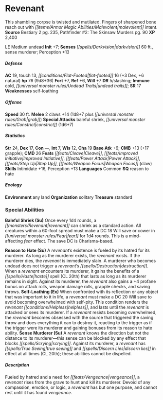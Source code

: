 ﻿---
cssclass: [monsters]
title1: Revenant
desc_short: This shambling corpse is twisted and mutilated. Fingers of sharpened bone
  reach out with malevolent intent.
title2: Revenant
CR: 6
sources:
- name: Bestiary 2
  page: 235
  link: http://paizo.com/pathfinderRPG/v5748btpy8hif
- name: 'Pathfinder #2: The Skinsaw Murders'
  page: 90
  link: http://paizo.com/pathfinder/adventurePath/riseOfTheRunelords/v5748btpy8029
XP: 2400
alignment: LE
size: Medium
type: undead
initiative:
  bonus: 7
senses:
  darkvision: 60
  sense murderer: true
AC:
  AC: 19
  touch: 13
  flat_footed: 16
  components:
    dex: 3
    natural: 6
HP:
  HP: 76
  long: 9d8+36
saves:
  fort: 7
  ref: 6
  will: 7
DR:
- amount: 5
  weakness: slashing
immunities:
- cold
- undead traits
SR: 17
weaknesses:
- self-loathing
speeds:
  base: 30
attacks:
  melee:
  - - text: 2 claws +14 (1d8+7 plus grab)
      entries:
      - - damage: 1d8+7
        - effect: grab
      count: 2
      attack: claws
      bonus:
      - 14
  special:
  - baleful shriek
  - constrict (1d6+7)
ability_scores:
  STR: 24
  DEX: 17
  CON:
  INT: 7
  WIS: 12
  CHA: 19
BAB: 6
CMB: 13
CMB_other: +17 grapple
CMD: 26
feats:
- name: Cleave
- name: Improved Initiative
- name: Power Attack
- name: Step Up
- name: Weapon Focus (claw)
skills:
  Intimidate: 16
  Perception: 13
languages:
- Common
special_qualities:
- reason to hate
ecology:
  environment: any land
  organization: solitary
  treasure_type: standard
special_abilities:
  Baleful Shriek (Su): Once every 1d4 rounds, a revenant can shriek as a standard
    action. All creatures within a 60-foot spread must make a DC 18 Will save or cower
    in fear for 1d4 rounds. This is a mind-affecting fear effect. The save DC is Charisma-based.
  Reason to Hate (Su): A revenant's existence is fueled by its hatred for its murderer.
    As long as the murderer exists, the revenant exists. If the murderer dies, the
    revenant is immediately slain. A murderer who becomes undead does not trigger
    a revenant's destruction. When a revenant encounters its murderer, it gains the
    benefits of a haste spell (CL 20th) that lasts as long as its murderer remains
    in sight. Against its murderer, the revenant also gains a +4 profane bonus on
    attack rolls, weapon damage rolls, grapple checks, and saving throws.
  Self-Loathing (Ex): When confronted with its reflection or any object that was important
    to it in life, a revenant must make a DC 20 Will save to avoid becoming overwhelmed
    with self-pity. This condition renders the revenant helpless, and lasts until
    the revenant is attacked or sees its murderer. If a revenant resists becoming
    overwhelmed, the revenant becomes obsessed with the source that triggered the
    saving throw and does everything it can to destroy it, reacting to the trigger
    as if the trigger were its murderer and gaining bonuses from its reason to hate
    ability.
  Sense Murderer (Su): A revenant knows the direction but not the distance to its
    murderer-this sense can be blocked by any effect that blocks scrying. Against
    its murderer, a revenant has true seeing and discern lies in effect at all times
    (CL 20th); these abilities cannot be dispelled.
desc_long: Fueled by hatred and a need for vengeance, a revenant rises from the grave
  to hunt and kill its murderer. Devoid of any compassion, emotion, or logic, a revenant
  has but one purpose, and cannot rest until it has found vengeance.

---

# Revenant
This shambling corpse is twisted and mutilated. Fingers of sharpened bone reach out with _[[items/Armor Magic Abilities/Malevolent|malevolent]]_ intent.
**Source** Bestiary 2 pg. 235, Pathfinder #2: The Skinsaw Murders pg. 90
**XP** 2,400

LE Medium undead
**Init** +7; **Senses** _[[spells/Darkvision|darkvision]]_ 60 ft., sense murderer; Perception +13

##### Defense

**AC** 19, touch 13, _[[conditions/Flat-Footed|flat-footed]]_ 16 (+3 Dex, +6 natural)
**hp** 76 (9d8+36)
**Fort** +7, **Ref** +6, **Will** +7
**DR** 5/slashing; **Immune** cold, _[[universal monster rules/Undead Traits|undead traits]]_; **SR** 17
**Weaknesses** self-loathing

##### Offense
**Speed** 30 ft.
**Melee** 2 claws +14 (1d8+7 plus _[[universal monster rules/Grab|grab]]_)
**Special Attacks** baleful shriek, _[[universal monster rules/Constrict|constrict]]_ (1d6+7)

##### Statistics
**Str** 24, **Dex** 17, **Con** —, **Int** 7, **Wis** 12, **Cha** 19
**Base Atk** +6; **CMB** +13 (+17 grapple); **CMD** 26
**Feats** _[[feats/Cleave|Cleave]]_, _[[feats/Improved Initiative|Improved Initiative]]_, _[[feats/Power Attack|Power Attack]]_, _[[feats/Step Up|Step Up]]_, _[[feats/Weapon Focus|Weapon Focus]]_ (claw)
**Skills** Intimidate +16, Perception +13
**Languages** Common
**SQ** reason to hate

##### Ecology

**Environment** any land
**Organization** solitary
**Treasure** standard

### Special Abilities

**Baleful Shriek (Su)** Once every 1d4 rounds, a _[[monsters/Revenant|revenant]]_ can shriek as a standard action. All creatures within a 60-foot spread must make a DC 18 Will save or cower in _[[universal monster rules/Fear|fear]]_ for 1d4 rounds. This is a mind-affecting _fear_ effect. The save DC is Charisma-based.

**Reason to Hate (Su)** A _revenant_’s existence is fueled by its hatred for its murderer. As long as the murderer exists, the _revenant_ exists. If the murderer dies, the _revenant_ is immediately slain. A murderer who becomes undead does not trigger a _revenant_’s _[[spells/Destruction|destruction]]_. When a _revenant_ encounters its murderer, it gains the benefits of a _[[spells/Haste|haste]]_ spell (CL 20th) that lasts as long as its murderer remains in sight. Against its murderer, the _revenant_ also gains a +4 profane bonus on attack rolls, weapon damage rolls, grapple checks, and saving throws.
**Self-Loathing (Ex)** When confronted with its reflection or any object that was important to it in life, a _revenant_ must make a DC 20 Will save to avoid becoming overwhelmed with self-pity. This condition renders the _revenant_ _[[conditions/Helpless|helpless]]_, and lasts until the _revenant_ is attacked or sees its murderer. If a _revenant_ resists becoming overwhelmed, the _revenant_ becomes obsessed with the source that triggered the saving throw and does everything it can to destroy it, reacting to the trigger as if the trigger were its murderer and gaining bonuses from its reason to hate ability.
**Sense Murderer (Su)** A _revenant_ knows the direction but not the distance to its murderer—this sense can be blocked by any effect that blocks _[[spells/Scrying|scrying]]_. Against its murderer, a _revenant_ has _[[spells/True Seeing|true seeing]]_ and _[[spells/Discern Lies|discern lies]]_ in effect at all times (CL 20th); these abilities cannot be dispelled.

##### Description

Fueled by hatred and a need for _[[feats/Vengeance|vengeance]]_, a _revenant_ rises from the grave to hunt and kill its murderer. Devoid of any compassion, emotion, or logic, a _revenant_ has but one purpose, and cannot rest until it has found _vengeance_.